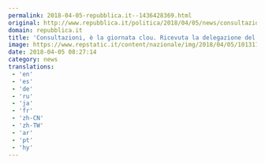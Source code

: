 ```yaml
---
permalink: 2018-04-05-repubblica.it--1436428369.html
original: http://www.repubblica.it/politica/2018/04/05/news/consultazioni_apre_il_pd_chiude_il_m5s_mattarella_nuovo_governo-193011176/?rss
domain: repubblica.it
title: 'Consultazioni, è la giornata clou. Ricevuta la delegazione del Pd'
image: https://www.repstatic.it/content/nazionale/img/2018/04/05/101311000-a7a5c1c7-546f-49dd-a1e6-5384b3c39739.jpg
date: 2018-04-05 08:27:14
category: news
translations: 
 - 'en'
 - 'es'
 - 'de'
 - 'ru'
 - 'ja'
 - 'fr'
 - 'zh-CN'
 - 'zh-TW'
 - 'ar'
 - 'pt'
 - 'hy'
---
```


